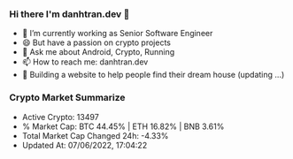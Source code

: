 ### Hi there I'm danhtran.dev 👋

- 🔭 I’m currently working as Senior Software Engineer
- 😄 But have a passion on crypto projects
- 💬 Ask me about Android, Crypto, Running 
- 📫 How to reach me: danhtran.dev
- 🌱 Building a website to help people find their dream house (updating ...)

### Crypto Market Summarize
- Active Crypto: 13497
- % Market Cap: BTC 44.45% | ETH 16.82% | BNB 3.61%
- Total Market Cap Changed 24h: -4.33%
- Updated At: 07/06/2022, 17:04:22
